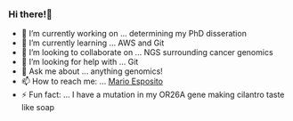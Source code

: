 ### Hi there!👋

- 🔭 I’m currently working on ... determining my PhD disseration
- 🌱 I’m currently learning ... AWS and Git
- 👯 I’m looking to collaborate on ... NGS surrounding cancer genomics
- 🤔 I’m looking for help with ... Git
- 💬 Ask me about ... anything genomics!
- 📫 How to reach me: ... [Mario Esposito](mailto:mario_espo@outlook.com)
- ⚡ Fun fact: ... I have a mutation in my OR26A gene making cilantro taste like soap
